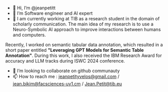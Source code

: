 - 👋 Hi, I’m @jeanpetitt
- 👀 I’m Software engineer and AI expert
- 🌱 I am currently working at TIB as a research student in the domain of scholarly communication. The main idea of my research is to use a Neuro-Symbolic AI approach to improve interactions between humans and computers.

Recently, I worked on semantic tabular data annotation, which resulted in a short paper entitled <strong>"Leveraging GPT Models for Semantic Table Annotation"</strong>. During this work, I also received the IBM Research Award for accuracy and LLM tracks during ISWC 2024 conference.
- 💞️ I’m looking to collaborate on github communauty
- 📫 How to reach me : jeanpetityvelos@gmail.com / jean.bikim@facsciences-uy1.cm / Jean.Petit@tib.eu

<!---
jeanpetitt/jeanpetitt is a ✨ special ✨ repository because its `README.md` (this file) appears on your GitHub profile.
You can click the Preview link to take a look at your changes.
--->
